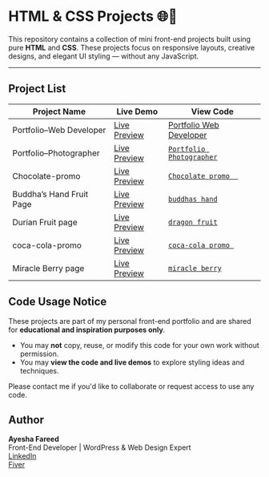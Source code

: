 # HTML & CSS Projects 🌐🎨

This repository contains a collection of mini front-end projects built using pure **HTML** and **CSS**. These projects focus on responsive layouts, creative designs, and elegant UI styling — without any JavaScript.

---

## Project List

| Project Name            |                            Live Demo                               |              View Code                |
|-------------------------|--------------------------------------------------------------------|------------------------------------------|
| Portfolio–Web Developer | [Live Preview](https://frontend-developer-portfolios.netlify.app/) | [Portfolio Web Developer](portfolio2.html) |
| Portfolio–Photographer  | [Live Preview](https://photographer-portfolios.netlify.app/)       | [`Portfolio Photographer`](portfolio1.html)|     
| Chocolate-promo         | [Live Preview](https://chocolate-promo-page.netlify.app/)          | [`Chocolate promo  `](chocolate-promo.html)|
| Buddha’s Hand Fruit Page| [Live Preview](https://buddhas-hand.netlify.app/)                  | [`buddhas hand`](buddha's-hand.html)         |
| Durian Fruit page       | [Live Preview](https://durain-fruit.netlify.app/)                  | [`dragon fruit`](Durian-Fruit-page.html)         |
| coca-cola-promo         | [Live Preview](https://coca-cola-promo.netlify.app/)               | [`coca-cola promo `](coca-cola-promo.html)        |
| Miracle Berry page      | [Live Preview](https://miracle-berry.netlify.app/)                 | [`miracle berry`](berry-fruit-page.html)       |      

## Code Usage Notice

These projects are part of my personal front-end portfolio and are shared for **educational and inspiration purposes only**.

- You may **not** copy, reuse, or modify this code for your own work without permission.
- You may **view the code and live demos** to explore styling ideas and techniques.

Please contact me if you'd like to collaborate or request access to use any code.


## Author

**Ayesha Fareed**  
Front-End Developer | WordPress & Web Design Expert  
[LinkedIn](https://www.linkedin.com/in/ayesha-fareed/)  
[Fiver](https://www.fiverr.com/sellers/ayeshaa_fareed/)

